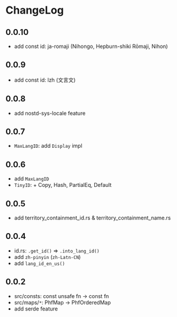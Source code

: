 # ChangeLog

## 0.0.10

- add const id: ja-romaji (Nihongo, Hepburn-shiki Rōmaji, Nihon)

## 0.0.9

- add const id: lzh (文言文)

## 0.0.8

- add nostd-sys-locale feature

## 0.0.7

- `MaxLangID`: add `Display` impl

## 0.0.6

- add `MaxLangID`
- `TinyID`: + Copy, Hash, PartialEq, Default

## 0.0.5

- add territory_containment_id.rs & territory_containment_name.rs

## 0.0.4

- id.rs: `.get_id()` => `.into_lang_id()`
- add `zh-pinyin` (`zh-Latn-CN`)
- add `lang_id_en_us()`

## 0.0.2

- src/consts: const unsafe fn -> const fn
- src/maps/`*`: PhfMap -> PhfOrderedMap
- add serde feature
